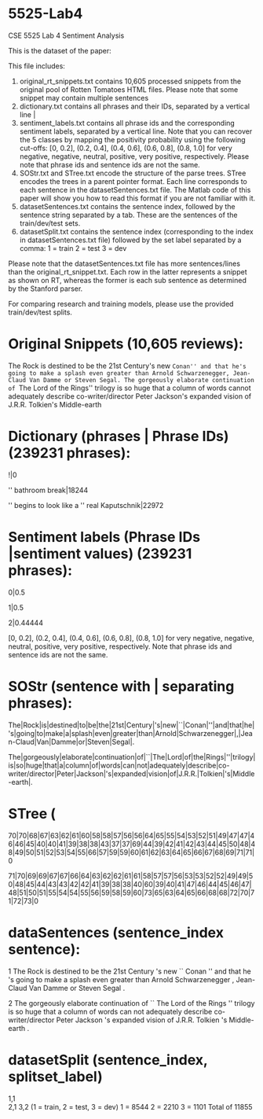 # 5525-Lab4
CSE 5525 Lab 4 Sentiment Analysis

This is the dataset of the paper:

This file includes:
1. original_rt_snippets.txt contains 10,605 processed snippets from the original pool of Rotten Tomatoes HTML files. Please note that some snippet may contain multiple sentences
2. dictionary.txt contains all phrases and their IDs, separated by a vertical line |
3. sentiment_labels.txt contains all phrase ids and the corresponding sentiment labels, separated by a vertical line.
Note that you can recover the 5 classes by mapping the positivity probability using the following cut-offs:
[0, 0.2], (0.2, 0.4], (0.4, 0.6], (0.6, 0.8], (0.8, 1.0]
for very negative, negative, neutral, positive, very positive, respectively.
Please note that phrase ids and sentence ids are not the same.
4. SOStr.txt and STree.txt encode the structure of the parse trees. 
STree encodes the trees in a parent pointer format. Each line corresponds to each sentence in the datasetSentences.txt file. The Matlab code of this paper will show you how to read this format if you are not familiar with it.
5. datasetSentences.txt contains the sentence index, followed by the sentence string separated by a tab. These are the sentences of the train/dev/test sets.
6. datasetSplit.txt contains the sentence index (corresponding to the index in datasetSentences.txt file) followed by the set label separated by a comma:
	1 = train
	2 = test
	3 = dev

Please note that the datasetSentences.txt file has more sentences/lines than the original_rt_snippet.txt. 
Each row in the latter represents a snippet as shown on RT, whereas the former is each sub sentence as determined by the Stanford parser.

For comparing research and training models, please use the provided train/dev/test splits.

# Original Snippets (10,605 reviews):
The Rock is destined to be the 21st Century's new ``Conan'' and that he's going to make a splash even greater than Arnold Schwarzenegger, Jean-Claud Van Damme or Steven Segal.
The gorgeously elaborate continuation of ``The Lord of the Rings'' trilogy is so huge that a column of words cannot adequately describe co-writer/director Peter Jackson's expanded vision of J.R.R. Tolkien's Middle-earth


# Dictionary (phrases | Phrase IDs) (239231 phrases):
!|0

'' bathroom break|18244

'' begins to look like a '' real Kaputschnik|22972

# Sentiment labels (Phrase IDs |sentiment values) (239231 phrases):
0|0.5

1|0.5

2|0.44444

[0, 0.2], (0.2, 0.4], (0.4, 0.6], (0.6, 0.8], (0.8, 1.0]
for very negative, negative, neutral, positive, very positive, respectively.
Note that phrase ids and sentence ids are not the same.

# SOStr (sentence with | separating phrases):
The|Rock|is|destined|to|be|the|21st|Century|'s|new|``|Conan|''|and|that|he|'s|going|to|make|a|splash|even|greater|than|Arnold|Schwarzenegger|,|Jean-Claud|Van|Damme|or|Steven|Segal|.

The|gorgeously|elaborate|continuation|of|``|The|Lord|of|the|Rings|''|trilogy|is|so|huge|that|a|column|of|words|can|not|adequately|describe|co-writer\/director|Peter|Jackson|'s|expanded|vision|of|J.R.R.|Tolkien|'s|Middle-earth|.

# STree (
70|70|68|67|63|62|61|60|58|58|57|56|56|64|65|55|54|53|52|51|49|47|47|46|46|45|40|40|41|39|38|38|43|37|37|69|44|39|42|41|42|43|44|45|50|48|48|49|50|51|52|53|54|55|66|57|59|59|60|61|62|63|64|65|66|67|68|69|71|71|0

71|70|69|69|67|67|66|64|63|62|62|61|61|58|57|57|56|53|53|52|52|49|49|50|48|45|44|43|43|42|42|41|39|38|38|40|60|39|40|41|47|46|44|45|46|47|48|51|50|51|55|54|54|55|56|59|58|59|60|73|65|63|64|65|66|68|68|72|70|71|72|73|0

# dataSentences (sentence_index      sentence):
1	The Rock is destined to be the 21st Century 's new `` Conan '' and that he 's going to make a splash even greater than Arnold Schwarzenegger , Jean-Claud Van Damme or Steven Segal .

2	The gorgeously elaborate continuation of `` The Lord of the Rings '' trilogy is so huge that a column of words can not adequately describe co-writer\/director Peter Jackson 's expanded vision of J.R.R. Tolkien 's Middle-earth .

# datasetSplit (sentence_index, splitset_label)
1,1    
2,1
3,2
(1 = train, 2 = test, 3 = dev)
1 = 8544
2 = 2210
3 = 1101
Total of 11855

